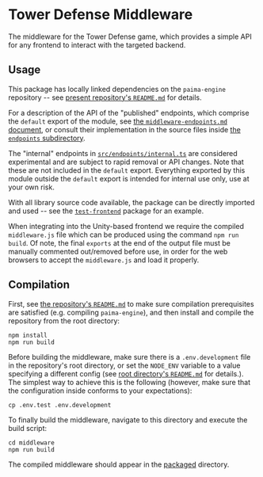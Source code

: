# Tower Defense Middleware

The middleware for the Tower Defense game, which provides a simple API for any frontend to interact with the targeted backend.

## Usage

This package has locally linked dependencies on the `paima-engine` repository -- see [present repository's `README.md`](/README.md) for details.

For a description of the API of the "published" endpoints, which comprise the `default` export of the module, see [the `middleware-endpoints.md` document](/documentation/middleware-endpoints.md), or consult their implementation in the source files inside [the `endpoints` subdirectory](./src/endpoints/).

The "internal" endpoints in [`src/endpoints/internal.ts`](./src/endpoints/internal.ts) are considered experimental and are subject to rapid removal or API changes. Note that these are not included in the `default` export. Everything exported by this module outside the `default` export is intended for internal use only, use at your own risk.

With all library source code available, the package can be directly imported and used -- see the [`test-frontend`](/test-frontend) package for an example.

When integrating into the Unity-based frontend we require the compiled `middleware.js` file which can be produced using the command `npm run build`. Of note, the final `exports` at the end of the output file must be manually commented out/removed before use, in order for the web browsers to accept the `middleware.js` and load it properly.

## Compilation

First, see [the repository's `README.md`](/README.md) to make sure compilation prerequisites are satisfied (e.g. compiling `paima-engine`), and then install and compile the repository from the root directory:

```
npm install
npm run build
```

Before building the middleware, make sure there is a `.env.development` file in the repository's root directory, or set the `NODE_ENV` variable to a value specifying a different config (see [root directory's `README.md`](/README.md) for details.). The simplest way to achieve this is the following (however, make sure that the configuration inside conforms to your expectations):

```
cp .env.test .env.development
```

To finally build the middleware, navigate to this directory and execute the build script:

```
cd middleware
npm run build
```

The compiled middleware should appear in the [packaged](./packaged/) directory.

